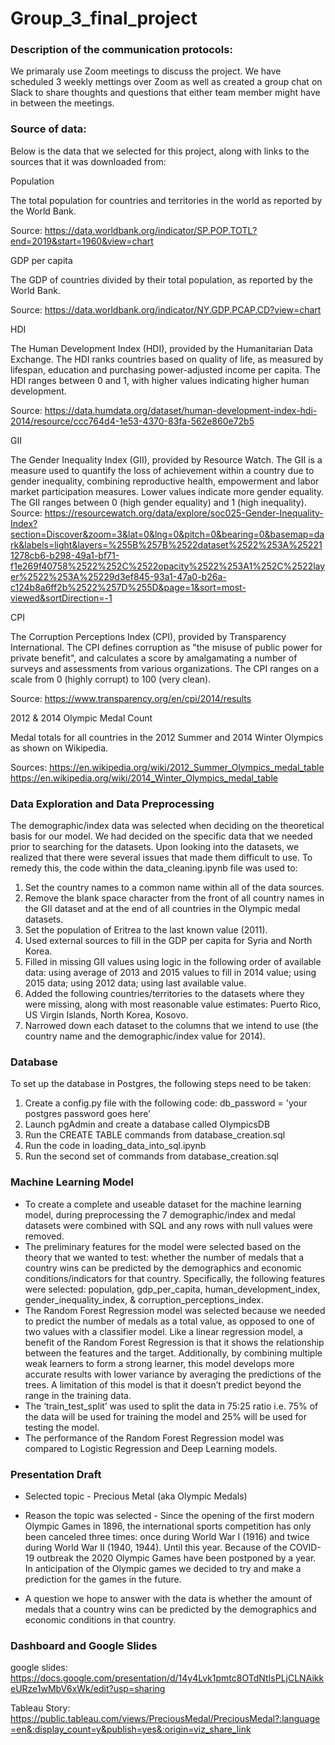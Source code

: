 # Group_3_final_project


### Description of the communication protocols:

We primaraly use Zoom meetings to discuss the project. We have scheduled 3 weekly mettings over Zoom as well as created a group chat on Slack to share thoughts and questions that either team member might have in between the meetings. 

### Source of data:

Below is the data that we selected for this project, along with links to the sources that it was downloaded from:

Population

The total population for countries and territories in the world as reported by the World Bank.

Source:
https://data.worldbank.org/indicator/SP.POP.TOTL?end=2019&start=1960&view=chart

GDP per capita

The GDP of countries divided by their total population, as reported by the World Bank.

Source:
https://data.worldbank.org/indicator/NY.GDP.PCAP.CD?view=chart

HDI

The Human Development Index (HDI), provided by the Humanitarian Data Exchange. The HDI ranks countries based on quality of life, as measured by lifespan, education and purchasing power-adjusted income per capita. The HDI ranges between 0 and 1, with higher values indicating higher human development.

Source:
https://data.humdata.org/dataset/human-development-index-hdi-2014/resource/ccc764d4-1e53-4370-83fa-562e860e72b5

GII

The Gender Inequality Index (GII), provided by Resource Watch. The GII is a measure used to quantify the loss of achievement within a country due to gender inequality, combining reproductive health, empowerment and labor market participation measures. Lower values indicate more gender equality. The GII ranges between 0 (high gender equality) and 1 (high inequality).
Source:
https://resourcewatch.org/data/explore/soc025-Gender-Inequality-Index?section=Discover&zoom=3&lat=0&lng=0&pitch=0&bearing=0&basemap=dark&labels=light&layers=%255B%257B%2522dataset%2522%253A%252211278cb6-b298-49a1-bf71-f1e269f40758%2522%252C%2522opacity%2522%253A1%252C%2522layer%2522%253A%25229d3ef845-93a1-47a0-b26a-c124b8a6ff2b%2522%257D%255D&page=1&sort=most-viewed&sortDirection=-1

CPI

The Corruption Perceptions Index (CPI), provided by Transparency International. The CPI defines corruption as "the misuse of public power for private benefit", and calculates a score by amalgamating a number of surveys and assessments from various organizations. The CPI ranges on a scale from 0 (highly corrupt) to 100 (very clean). 

Source:
https://www.transparency.org/en/cpi/2014/results

2012 & 2014 Olympic Medal Count

Medal totals for all countries in the 2012 Summer and 2014 Winter Olympics as shown on Wikipedia.

Sources:
https://en.wikipedia.org/wiki/2012_Summer_Olympics_medal_table 
https://en.wikipedia.org/wiki/2014_Winter_Olympics_medal_table

### Data Exploration and Data Preprocessing

The demographic/index data was selected when deciding on the theoretical basis for our model. We had decided on the specific data that we needed prior to searching for the datasets.
Upon looking into the datasets, we realized that there were several issues that made them difficult to use. To remedy this, the code within the data_cleaning.ipynb file was used to:
1. Set the country names to a common name within all of the data sources.
2. Remove the blank space character from the front of all country names in the GII dataset and at the end of all countries in the Olympic medal datasets.
3. Set the population of Eritrea to the last known value (2011).
4. Used external sources to fill in the GDP per capita for Syria and North Korea.
5. Filled in missing GII values using logic in the following order of available data: using average of 2013 and 2015 values to fill in 2014 value; using 2015 data; using 2012 data; using last available value.
6. Added the following countries/territories to the datasets where they were missing, along with most reasonable value estimates: Puerto Rico, US Virgin Islands, North Korea, Kosovo.
7. Narrowed down each dataset to the columns that we intend to use (the country name and the demographic/index value for 2014). 

### Database

To set up the database in Postgres, the following steps need to be taken:
1. Create a config.py file with the following code: db_password = 'your postgres password goes here'
2. Launch pgAdmin and create a database called OlympicsDB
3. Run the CREATE TABLE commands from database_creation.sql
4. Run the code in loading_data_into_sql.ipynb
5. Run the second set of commands from database_creation.sql

### Machine Learning Model
- To create a complete and useable dataset for the machine learning model, during preprocessing the 7 demographic/index and medal datasets were combined with SQL and any rows with null values were removed.
- The preliminary features for the model were selected based on the theory that we wanted to test: whether the number of medals that a country wins can be predicted by the demographics and economic conditions/indicators for that country. Specifically, the following features were selected: population, gdp_per_capita, human_development_index, gender_inequality_index, & corruption_perceptions_index.
- The Random Forest Regression model was selected because we needed to predict the number of medals as a total value, as opposed to one of two values with a classifier model. Like a linear regression model, a benefit of the Random Forest Regression is that it shows the relationship between the features and the target. Additionally, by combining multiple weak learners to form a strong learner, this model develops more accurate results with lower variance by averaging the predictions of the trees. A limitation of this model is that it doesn’t predict beyond the range in the training data.
- The ‘train_test_split’ was used to split the data in 75:25 ratio i.e. 75% of the data will be used for training the model and 25% will be used for testing the model.
- The performance of the Random Forest Regression model was compared to Logistic Regression and Deep Learning models.

### Presentation Draft
- Selected topic - Precious Metal (aka Olympic Medals)

- Reason the topic was selected - 
Since the opening of the first modern Olympic Games in 1896, the international sports competition has only been canceled three times: once during World War I (1916) and twice during World War II (1940, 1944). Until this year. Because of the COVID-19 outbreak the 2020 Olympic Games have been postponed by a year. In anticipation of the Olympic games we decided to try and make a prediction for the games in the future.  

- A question we hope to answer with the data is whether the amount of medals that a country wins can be predicted by the demographics and economic conditions in that country. 

### Dashboard and Google Slides

google slides: https://docs.google.com/presentation/d/14y4Lvk1pmtc8OTdNtIsPLjCLNAikkeURze1wMbV6xWk/edit?usp=sharing

Tableau Story: https://public.tableau.com/views/PreciousMedal/PreciousMedal?:language=en&:display_count=y&publish=yes&:origin=viz_share_link
